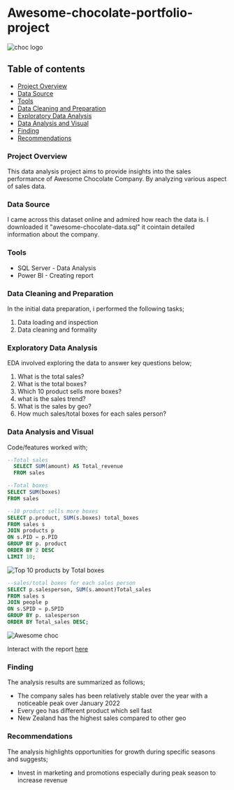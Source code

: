 # Awesome-chocolate-portfolio-project

![choc  logo](https://github.com/Becky-Sammy/Awesome-chocolate-portfolio-project/assets/156953671/facce59a-f7d4-40ec-bee2-d2dc1dfcf57b)

## Table of contents

- [Project Overview](#project-overview)
- [Data Source](#data-source)
- [Tools](#tools)
- [Data Cleaning and Preparation](#data-cleaning-and-preparation)
- [Exploratory Data Analysis](#exploratory-data-analysis)
- [Data Analysis and Visual](#data-analysis-and-visual)
- [Finding](#finding)
- [Recommendations](#recommendations)

### Project Overview

This data analysis project aims to provide insights into the sales performance of Awesome Chocolate Company. By analyzing various aspect of sales data.

### Data Source

I came across this dataset online and admired how reach the data is. I downloaded it "awesome-chocolate-data.sql" it cointain detailed information about the company.

### Tools

- SQL Server - Data Analysis
- Power BI - Creating report

### Data Cleaning and Preparation

In the initial data preparation, i performed the following tasks;
1. Data loading and inspection
2. Data cleaning and formality

### Exploratory Data Analysis

EDA involved exploring the data to answer key questions below;
1. What is the total sales?
2. What is the total boxes?
3. Which 10 product sells more boxes? 
4. what is the sales trend?
5. What is the sales by geo?
6. How much sales/total boxes for each sales person?

### Data Analysis and Visual

Code/features worked with;
```sql
--Total sales
  SELECT SUM(amount) AS Total_revenue
  FROM sales
```
```sql
--Total boxes
SELECT SUM(boxes)
FROM sales
```
``` sql 
--10 product sells more boxes
SELECT p.product, SUM(s.boxes) total_boxes
FROM sales s
JOIN products p
ON s.PID = p.PID
GROUP BY p. product
ORDER BY 2 DESC
LIMIT 10;
```
![Top 10 products by Total boxes](https://github.com/Becky-Sammy/Awesome-chocolate-portfolio-project/assets/156953671/13eeb3af-94b8-4aed-aa43-a155cd371f7a)


```sql
--sales/total boxes for each sales person
SELECT p.salesperson, SUM(s.amount)Total_sales
FROM sales s
JOIN people p
ON s.SPID = p.SPID
GROUP BY p. salesperson
ORDER BY Total_sales DESC;
```
![Awesome choc  ](https://github.com/Becky-Sammy/Awesome-chocolate-portfolio-project/assets/156953671/fa042cfe-f4cc-4181-8fe9-a18c0903bfd2)

Interact with the report [here](https://app.powerbi.com/groups/me/reports/382cf397-a524-47bd-bd88-3cf4383777ae/ReportSection?experience=power-bi)

### Finding

The analysis results are summarized as follows;
- The company sales has been relatively stable over the year with a noticeable peak over January 2022
- Every geo has different product which sell fast
- New Zealand has the highest sales compared to other geo
  
### Recommendations

The analysis highlights opportunities for growth during specific seasons and suggests;
- Invest in marketing and promotions especially during peak season to increase revenue
